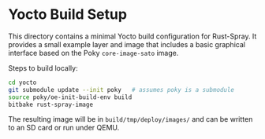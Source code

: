 # Yocto Build Setup

This directory contains a minimal Yocto build configuration for Rust-Spray.
It provides a small example layer and image that includes a basic graphical
interface based on the Poky `core-image-sato` image.

Steps to build locally:

```bash
cd yocto
git submodule update --init poky   # assumes poky is a submodule
source poky/oe-init-build-env build
bitbake rust-spray-image
```

The resulting image will be in `build/tmp/deploy/images/` and can be
written to an SD card or run under QEMU.
